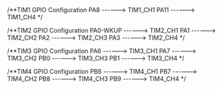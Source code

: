 /**TIM1 GPIO Configuration
    PA8     ------> TIM1_CH1
    PA11     ------> TIM1_CH4
    */



/**TIM2 GPIO Configuration
    PA0-WKUP     ------> TIM2_CH1
    PA1     ------> TIM2_CH2
    PA2     ------> TIM2_CH3
    PA3     ------> TIM2_CH4
    */



/**TIM3 GPIO Configuration
    PA6     ------> TIM3_CH1
    PA7     ------> TIM3_CH2
    PB0     ------> TIM3_CH3
    PB1     ------> TIM3_CH4
    */



/**TIM4 GPIO Configuration
    PB6     ------> TIM4_CH1
    PB7     ------> TIM4_CH2
    PB8     ------> TIM4_CH3
    PB9     ------> TIM4_CH4
    */